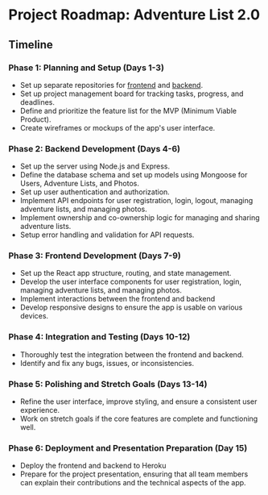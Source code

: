 # Project Roadmap: Adventure List 2.0

## Timeline

### Phase 1: Planning and Setup (Days 1-3)
- Set up separate repositories for [frontend](https://github.com/User5678953/adventure-list-frontend) and [backend](https://github.com/User5678953/adventure-list-backend).
- Set up project management board for tracking tasks, progress, and deadlines.
- Define and prioritize the feature list for the MVP (Minimum Viable Product).
- Create wireframes or mockups of the app's user interface.

### Phase 2: Backend Development (Days 4-6)
- Set up the server using Node.js and Express.
- Define the database schema and set up models using Mongoose for Users, Adventure Lists, and Photos.
- Set up user authentication and authorization.
- Implement API endpoints for user registration, login, logout, managing adventure lists, and managing photos.
- Implement ownership and co-ownership logic for managing and sharing adventure lists.
- Setup error handling and validation for API requests.

### Phase 3: Frontend Development (Days 7-9)
- Set up the React app structure, routing, and state management.
- Develop the user interface components for user registration, login, managing adventure lists, and managing photos.
- Implement interactions between the frontend and backend
- Develop responsive designs to ensure the app is usable on various devices.

### Phase 4: Integration and Testing (Days 10-12)
- Thoroughly test the integration between the frontend and backend.
- Identify and fix any bugs, issues, or inconsistencies.

### Phase 5: Polishing and Stretch Goals (Days 13-14)
- Refine the user interface, improve styling, and ensure a consistent user experience.
- Work on stretch goals if the core features are complete and functioning well.

### Phase 6: Deployment and Presentation Preparation (Day 15)
- Deploy the frontend and backend to Heroku
- Prepare for the project presentation, ensuring that all team members can explain their contributions and the technical aspects of the app.

